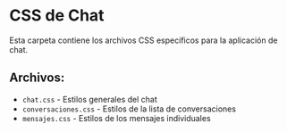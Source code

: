 # CSS de Chat

Esta carpeta contiene los archivos CSS específicos para la aplicación de chat.

## Archivos:
- `chat.css` - Estilos generales del chat
- `conversaciones.css` - Estilos de la lista de conversaciones
- `mensajes.css` - Estilos de los mensajes individuales 